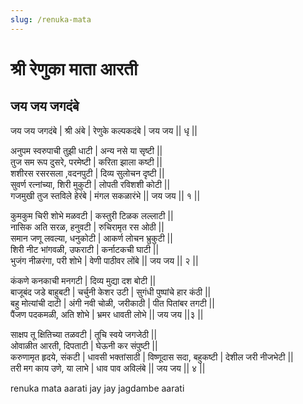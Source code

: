 ```yaml
---
slug: /renuka-mata
---
```


# श्री रेणुका माता आरती

## जय जय जगदंबे

जय जय जगदंबे | श्री अंबे | रेणुके कल्पकदंबे | जय जय || धृ ||

अनुपम स्वरुपाची तुझी धाटी | अन्य नसे या सृष्टी || <br />
तुज सम रूप दुसरे, परमेष्टी | करिता झाला कष्टी || <br />
शशीरस रसरसला ,वदनपुटी | दिव्य सुलोचन दृष्टी || <br />
सुवर्ण रत्नांच्या, शिरी मुकुटी | लोपती रविशशी कोटी || <br />
गजमुखी तुज स्तविले हेरंबे | मंगल सकळारंभे || जय जय || १ ||

कुमकुम चिरी शोभे मळवटी | कस्तुरी टिळक लल्लाटी || <br />
नासिक अति सरळ, हनुवटी | रुचिरामृत रस ओठी || <br />
समान जणू लवल्या, धनुकोटी | आकर्ण लोचन भ्रुकुटी || <br />
शिरी नीट भांगवळी, उफराटी | कर्नाटकची घाटी || <br />
भुजंग नीळरंगा, परी शोभे | वेणी पाठीवर लोंबे || जय जय || २ ||

कंकणे कनकाची मनगटी | दिव्य मुद्या दश बोटी || <br />
बाजूबंद जडे बाहुबटी | चर्चुनी केशर उटी | सुगंधी पुष्पांचे हार कंठी || <br />
बहु मोत्यांची दाटी | अंगी नवी चोळी, जरीकाठी | पीत पितांबर तगटी || <br />
पैंजण पदकमळी, अति शोभे | भ्रमर धावती लोभे || जय जय ||३ ||

साक्षप तू क्षितिच्या तळवटी | तूचि स्वये जगजेठी || <br />
ओवाळीत आरती, दिपताटी | घेऊनी कर संपुष्टी || <br />
करुणामृत हृदये, संकटी | धावसी भक्तांसाठी | विष्णूदास सदा, बहुकष्टी | देशील जरी नीजभेटी || <br />
तरी मग काय उणे, या लाभे | धाव पाव अविलंबे || जय जय || ४ ||

<span class='index-text'>renuka mata aarati jay jay jagdambe aarati</span>


